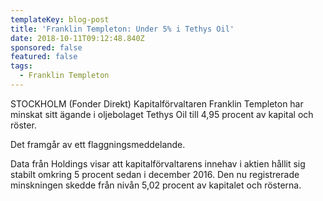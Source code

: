 ```yaml
---
templateKey: blog-post
title: 'Franklin Templeton: Under 5% i Tethys Oil'
date: 2018-10-11T09:12:48.840Z
sponsored: false
featured: false
tags:
  - Franklin Templeton
---
```

STOCKHOLM (Fonder Direkt) Kapitalförvaltaren Franklin Templeton har minskat sitt ägande i oljebolaget Tethys Oil till 4,95 procent av kapital och röster.

Det framgår av ett flaggningsmeddelande.

Data från Holdings visar att kapitalförvaltarens innehav i aktien hållit sig stabilt omkring 5 procent sedan i december 2016. Den nu registrerade minskningen skedde från nivån 5,02 procent av kapitalet och rösterna.
